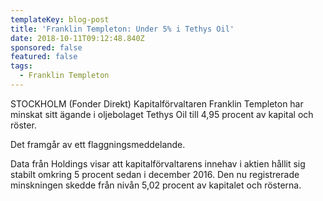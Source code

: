 ```yaml
---
templateKey: blog-post
title: 'Franklin Templeton: Under 5% i Tethys Oil'
date: 2018-10-11T09:12:48.840Z
sponsored: false
featured: false
tags:
  - Franklin Templeton
---
```

STOCKHOLM (Fonder Direkt) Kapitalförvaltaren Franklin Templeton har minskat sitt ägande i oljebolaget Tethys Oil till 4,95 procent av kapital och röster.

Det framgår av ett flaggningsmeddelande.

Data från Holdings visar att kapitalförvaltarens innehav i aktien hållit sig stabilt omkring 5 procent sedan i december 2016. Den nu registrerade minskningen skedde från nivån 5,02 procent av kapitalet och rösterna.
